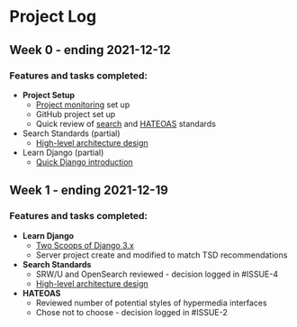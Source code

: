 # Project Log

## Week 0 - ending 2021-12-12

### Features and tasks completed: 

* **Project Setup**
    * [Project monitoring](./progress.md) set up
    * GitHub project set up
    * Quick review of [search](https://github.com/michalporeba/toposearch/issues/4) and [HATEOAS](https://github.com/michalporeba/toposearch/issues/2) standards
* Search Standards (partial)
    * [High-level architecture design](./docs/architecture.md)
* Learn Django (partial)
    * [Quick Django introduction](https://www.youtube.com/watch?v=rHux0gMZ3Eg)



## Week 1 - ending 2021-12-19

### Features and tasks completed:

* **Learn Django**
    * [Two Scoops of Django 3.x](https://www.feldroy.com/books/two-scoops-of-django-3-x)
    * Server project create and modified to match TSD recommendations
* **Search Standards**
    * SRW/U and OpenSearch reviewed - decision logged in #ISSUE-4
    * [High-level architecture design](./docs/architecture.md)
* **HATEOAS**
    * Reviewed number of potential styles of hypermedia interfaces
    * Chose not to choose - decision logged in #ISSUE-2